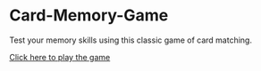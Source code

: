 # Card-Memory-Game
Test your memory skills using this classic game of card matching.  

[Click here to play the game](https://drew0310.github.io/Card-Memory-Game/)
